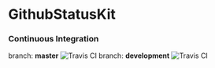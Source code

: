 # GithubStatusKit

### Continuous Integration
branch: **master** ![Travis CI](https://travis-ci.org/mattglover/GithubStatusKit.svg?branch=master)
branch: **development** ![Travis CI](https://travis-ci.org/mattglover/GithubStatusKit.svg?branch=development)
